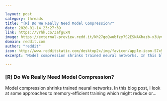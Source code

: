 ```yaml
---

layout: post
category: threads
title: "[R] Do We Really Need Model Compression?"
date: 2020-01-14 23:27:39
link: https://vrhk.co/3afguxN
image: https://external-preview.redd.it/kh27goQwubfzy7S2ESNAXhazb-x3UyvsZg9b4pI90wA.jpg?width=1200&height=628.272251309&auto=webp&s=a67e20559ea852e4e6f176ec9a6b5430c1970e00
domain: reddit.com
author: "reddit"
icon: http://www.redditstatic.com/desktop2x/img/favicon/apple-icon-57x57.png
excerpt: "Model compression shrinks trained neural networks. In this blog post, I look at some approaches to memory-efficient training which might reduce or..."

---
```


### [R] Do We Really Need Model Compression?

Model compression shrinks trained neural networks. In this blog post, I look at some approaches to memory-efficient training which might reduce or...